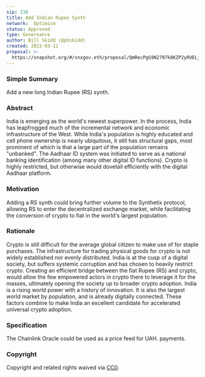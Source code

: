 ```yaml
---
sip: 216
title: Add Indian Rupee Synth
network:  Optimism
status: Approved
type: Governance
author: Bill Skidd (@pbskidd)
created: 2022-03-11
proposal: >-
  https://snapshot.org/#/snxgov.eth/proposal/QmRecPgG9N2797k8KZP2yRUELjgEopBkcAWa7tXULYJfMR
---
```


### Simple Summary

Add a new long Indian Rupee (RS) synth.

### Abstract

India is emerging as the world's newest superpower.  In the process, India has  leapfrogged much of the incremental network and economic infrastructure of the West. While India's population is highly educated and cell phone ownership is nearly ubiquitous, it still has structural gaps, most prominent of which is that a large part of the population remains "unbanked". The Aadhaar ID system was initiated to serve as a national banking identification (among many other digital ID functions).  Crypto is highly restricted, but otherwise would dovetail efficiently with the digital Aadhaar platform.


### Motivation

Adding a RS synth could bring further volume to the Synthetix protocol, allowing RS to enter the decentralized exchange market, while facilitating the conversion of crypto to fiat in the world's largest population.

### Rationale

Crypto is still difficult for the average global citizen to make use of for staple purchases.  The infrastructure for trading physical goods for crypto is not widely established nor evenly distributed. India is at the cusp of a digital society, but suffers systemic corruption and has chosen to heavily restrict crypto.  Creating an efficient bridge between the fiat Rupee (RS) and crypto, would allow the few empowered actors in crypto there to leverage it for the masses, ultimately opening the society up to broader crypto adoption.  India is a rising world power with a history of innovation.  It is also the largest world market by population, and is already digitally connected.  These factors combine to make India an excellent candidate for accelerated universal crypto adoption.

### Specification

The Chainlink Oracle could be used as a price feed for UAH. payments.

### Copyright

Copyright and related rights waived via [CC0](https://creativecommons.org/publicdomain/zero/1.0/).